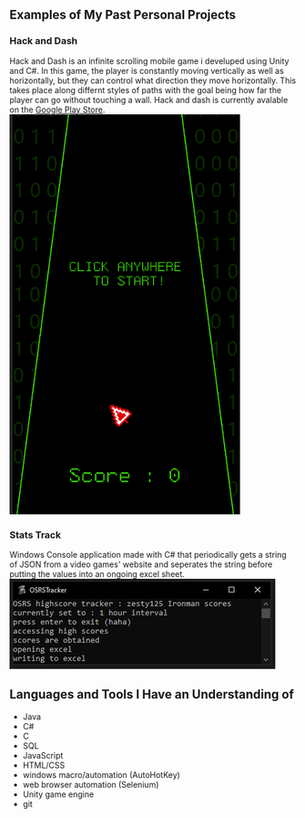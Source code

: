 ## Examples of My Past Personal Projects

### Hack and Dash

Hack and Dash is an infinite scrolling mobile game i develuped using Unity and C#. In this game, the player is constantly moving vertically as well as horizontally, but they can control what direction they move horizontally. This takes place along differnt styles of paths with the goal being how far the player can go without touching a wall. Hack and dash is currently avalable on the [Google Play Store](https://play.google.com/store/apps/details?id=com.ZestyGames.hackAndDash).
![](/assets/images/HaD1.png)


### Stats Track

Windows Console application made with C# that periodically gets a string of JSON from a video games' website and seperates the string before putting the values into an ongoing excel sheet.
![](/assets/images/ST1.png)

## Languages and Tools I Have an Understanding of 

- Java
- C#
- C
- SQL
- JavaScript 
- HTML/CSS
- windows macro/automation (AutoHotKey)
- web browser automation (Selenium)
- Unity game engine 
- git